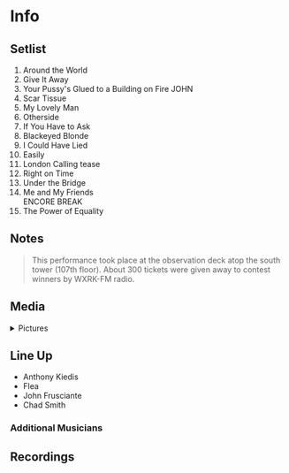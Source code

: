 # Info

## Setlist

1. Around the World
2. Give It Away
3. Your Pussy's Glued to a Building on Fire JOHN
4. Scar Tissue
5. My Lovely Man
6. Otherside
7. If You Have to Ask
8. Blackeyed Blonde
9. I Could Have Lied
10. Easily
11. London Calling tease
12. Right on Time
13. Under the Bridge
14. Me and My Friends
<br> ENCORE BREAK
15. The Power of Equality

## Notes

> This performance took place at the observation deck atop the south tower (107th floor). About 300 tickets were given away to contest winners by WXRK-FM radio.

## Media 

<details>
  <summary>Pictures</summary>
  <!--<img alt="Setlist" title="Setlist" src="_.jpg" height="200" />
  <img alt="Clipping" title="Clipping" src="_.jpg" height="200" />
  <img alt="Flyer" title="Flyer" src="_.jpg" height="200" />-->
</details>

## Line Up

* Anthony Kiedis
* Flea
* John Frusciante
* Chad Smith

### Additional Musicians

## Recordings
